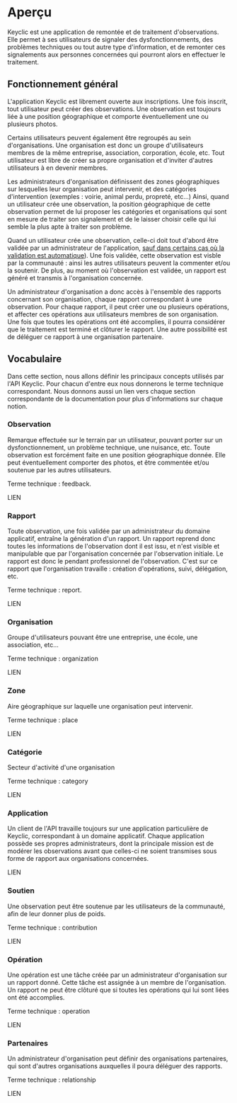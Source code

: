 # Aperçu

Keyclic est une application de remontée et de traitement d'observations. Elle permet à ses utilisateurs de signaler des dysfonctionnements, des problèmes techniques ou tout autre type d'information, et de remonter ces signalements aux personnes concernées qui pourront alors en effectuer le traitement.

## Fonctionnement général

L'application Keyclic est librement ouverte aux inscriptions. Une fois inscrit, tout utilisateur peut créer des observations. Une observation est toujours liée à une position géographique et comporte éventuellement une ou plusieurs photos.

Certains utilisateurs peuvent également être regroupés au sein d'organisations. Une organisation est donc un groupe d'utilisateurs membres de la même entreprise, association, corporation, école, etc. Tout utilisateur est libre de créer sa propre organisation et d'inviter d'autres utilisateurs à en devenir membres.

Les administrateurs d'organisation définissent des zones géographiques sur lesquelles leur organisation peut intervenir, et des catégories d'intervention (exemples : voirie, animal perdu, propreté, etc...) Ainsi, quand un utilisateur crée une observation, la position géographique de cette observation permet de lui proposer les catégories et organisations qui sont en mesure de traiter son signalement et de le laisser choisir celle qui lui semble la plus apte à traiter son problème.

Quand un utilisateur crée une observation, celle-ci doit tout d'abord être validée par un administrateur de l'application, [sauf dans certains cas où la validation est automatique](LIEN_PAGE_FEEDBACKS)). Une fois validée, cette observation est visble par la communauté : ainsi les autres utilisateurs peuvent la commenter et/ou la soutenir. De plus, au moment où l'observation est validée, un rapport est généré et transmis à l'organisation concernée. 

Un administrateur d'organisation a donc accès à l'ensemble des rapports concernant son organisation, chaque rapport correspondant à une observation. Pour chaque rapport, il peut créer une ou plusieurs opérations, et affecter ces opérations aux utilisateurs membres de son organisation. Une fois que toutes les opérations ont été accomplies, il pourra considérer que le traitement est terminé et clôturer le rapport. Une autre possibilité est de déléguer ce rapport à une organisation partenaire.

## Vocabulaire

Dans cette section, nous allons définir les principaux concepts utilisés par l'API Keyclic. Pour chacun d'entre eux nous donnerons le terme technique correspondant. Nous donnons aussi un lien vers chaque section correspondante de la documentation pour plus d'informations sur chaque notion.

### Observation

Remarque effectuée sur le terrain par un utilisateur, pouvant porter sur un dysfonctionnement, un problème technique, une nuisance, etc. Toute observation est forcément faite en une position géographique donnée. Elle peut éventuellement comporter des photos, et être commentée et/ou soutenue par les autres utilisateurs.

Terme technique : feedback.

LIEN

### Rapport

Toute observation, une fois validée par un administrateur du domaine applicatif, entraîne la génération d'un rapport. Un rapport reprend donc toutes les informations de l'observation dont il est issu, et n'est visible et manipulable que par l'organisation concernée par l'observation initiale. Le rapport est donc le pendant professionnel de l'observation. C'est sur ce rapport que l'organisation travaille : création d'opérations, suivi, délégation, etc.

Terme technique : report.

LIEN

### Organisation

Groupe d'utilisateurs pouvant être une entreprise, une école, une association, etc... 

Terme technique : organization

LIEN

### Zone

Aire géographique sur laquelle une organisation peut intervenir.

Terme technique : place

LIEN

### Catégorie

Secteur d'activité d'une organisation

Terme technique : category

LIEN

### Application

Un client de l'API travaille toujours sur une application particulière de Keyclic, correspondant à un domaine applicatif. Chaque application possède ses propres administrateurs, dont la principale mission est de modérer les observations avant que celles-ci ne soient transmises sous forme de rapport aux organisations concernées.

LIEN

### Soutien

Une observation peut être soutenue par les utilisateurs de la communauté, afin de leur donner plus de poids.

Terme technique : contribution

LIEN

### Opération

Une opération est une tâche créée par un administrateur d'organisation sur un rapport donné. Cette tâche est assignée à un membre de l'organisation. Un rapport ne peut être clôturé que si toutes les opérations qui lui sont liées ont été accomplies.

Terme technique : operation

LIEN

### Partenaires

Un administrateur d'organisation peut définir des organisations partenaires, qui sont d'autres organisations auxquelles il poura déléguer des rapports.

Terme technique : relationship

LIEN


